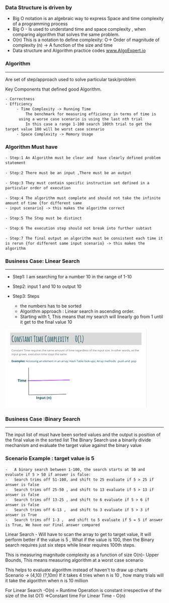 
### Data Structure is driven by
   -  Big O notation is an algebraic way to express Space and time complexity of a programming process
   -  Big O - Is used to understand time and space complexity , when comparing algorithm that solves the same problem.
   -  O(n) This is a notation to define complexity: O-> Order of magnitude of complexity  (n) -> A function of the size and time
   -  Data structure and Algorithm  practice codes www.AlgoExpert.io

  
  
### Algorithm 
---------------
Are set of step/approach used to solve particular task/problem

  Key Components that defined good Algorithm.

    - Correctness
    - Efficiency
         - Time Complexity -> Running Time
             The benchmark for measuring efficiency in terms of time is 
	      using a worse case scenario is using the last nth trial 
             In this case a range 1-100 search 100th trial to get the target value 100 will be worst case scenario
         - Space Complexity -> Memory Usage

### Algorithm Must have

	- Step:1 An Algorithm must be clear and  have clearly defined problem statement
	
	- Step:2 There must be an input ,There must be an output 
	
	- Step:3 They must contain specific instruction set defined in a particular order of execution
	
	- Step:4 The algorithm must complete and should not take the infinite amount of time {for different same 
	- input scenario} -> this makes the algorithm correct
	
	- Step:5 The Step must be distinct
	
	- Step:6 The execution step should not break into further subtast
	
	- Step:7 The final output an algorithm must be consistent each time it is rerun {for different same input scenario} -> this makes the algorithm 
	
	
### Business Case: Linear Search
----------------------------------
	
   - Step1: I am searching for a number 10 in the range of 1-10 

   - Step2: input 1 and 10  to output 10

   - Step3: Steps
      - the numbers has to be sorted
      - Algorithm approach : Linear search in ascending order.
      - Starting with 1, This means that my search will linearly go from 1 until it  get  to the final value 10
     
   <img  height="250" src="https://github.com/erosons/DSA/blob/main/constant%20time.png" />

	

### Business Case :Binary Search
----------------------------------

The input list of must have been sorted values and the output is position of the final value in the sorted list 
The Binary Search use a binarily divide mechanism and evaluate the target value against the binary value

 ### Scenario Example : target value is 5
	-   A binary search between 1-100, the search starts at 50 and evaluate if 5 > 50 if answer is false:
	-   Search trims off 51-100, and shift to 25 evaluate if 5 > 25 if answer is false
	-   Search trims off 25-50 , and shift to 13 evaluate if 5 > 13 if answer is false
	-   Search trims off 13-25 , and shift to 6 evaluate if 5 > 6 if answer is false
	-   Search trims off 6-13 ,  and shift to 3 evaluate if 5 > 3 if answer is True
	-   Search trims off 1-3 ,  and shift to 5 evaluate if 5 = 5 if answer is True, We have our Final answer compared 

Linear Search - Will have to scan the array to get to target value, It will perform better if the value is 5 , What if the value is
                100, then the Binary search requires just six steps while linear requires 100th steps.


This is measuring magnitude complexity as a function of size O(n)- Upper Bounds, This means measuring algorithm at a worst case scenario

This helps to evaluate algorithm instead of haven't to draw up charts 
Scenario -> (4,10)  (?,10m) If it takes 4 tries when n is 10 , how many trials will it take the algorithm when n is 10 million

For Linear Search -O(n) = Runtime Operation is constant irrespective of the size of the list O(1) =>Constant time
For  Linear Time - O(n)



  
 
    
